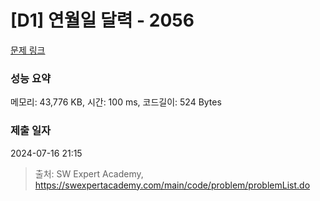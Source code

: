 # [D1] 연월일 달력 - 2056 

[문제 링크](https://swexpertacademy.com/main/code/problem/problemDetail.do?contestProbId=AV5QLkdKAz4DFAUq) 

### 성능 요약

메모리: 43,776 KB, 시간: 100 ms, 코드길이: 524 Bytes

### 제출 일자

2024-07-16 21:15



> 출처: SW Expert Academy, https://swexpertacademy.com/main/code/problem/problemList.do